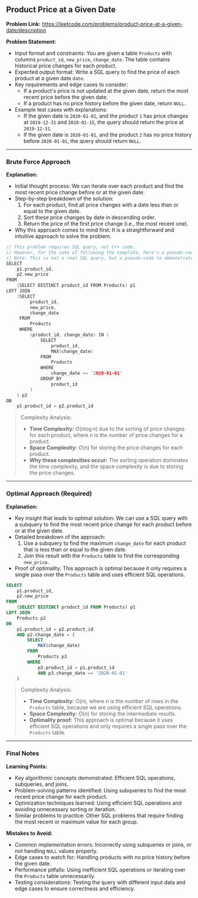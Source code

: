 ## Product Price at a Given Date

**Problem Link:** https://leetcode.com/problems/product-price-at-a-given-date/description

**Problem Statement:**
- Input format and constraints: You are given a table `Products` with columns `product_id`, `new_price`, `change_date`. The table contains historical price changes for each product. 
- Expected output format: Write a SQL query to find the price of each product at a given date `date`.
- Key requirements and edge cases to consider: 
    * If a product's price is not updated at the given date, return the most recent price before the given date.
    * If a product has no price history before the given date, return `NULL`.
- Example test cases with explanations:
    * If the given date is `2020-01-01`, and the product `1` has price changes at `2019-12-31` and `2020-01-15`, the query should return the price at `2019-12-31`.
    * If the given date is `2020-01-01`, and the product `2` has no price history before `2020-01-01`, the query should return `NULL`.

---

### Brute Force Approach

**Explanation:**
- Initial thought process: We can iterate over each product and find the most recent price change before or at the given date.
- Step-by-step breakdown of the solution:
    1. For each product, find all price changes with a date less than or equal to the given date.
    2. Sort these price changes by date in descending order.
    3. Return the price of the first price change (i.e., the most recent one).
- Why this approach comes to mind first: It is a straightforward and intuitive approach to solve the problem.

```cpp
// This problem requires SQL query, not C++ code.
// However, for the sake of following the template, here's a pseudo-code in C++ style:
// Note: This is not a real SQL query, but a pseudo-code to demonstrate the thought process.
SELECT 
    p1.product_id,
    p2.new_price
FROM 
    (SELECT DISTINCT product_id FROM Products) p1
LEFT JOIN 
    (SELECT 
         product_id, 
         new_price, 
         change_date
     FROM 
         Products
     WHERE 
         (product_id, change_date) IN (
             SELECT 
                 product_id, 
                 MAX(change_date) 
             FROM 
                 Products
             WHERE 
                 change_date <= '2020-01-01'
             GROUP BY 
                 product_id
         )
    ) p2
ON 
    p1.product_id = p2.product_id
```

> Complexity Analysis:
> - **Time Complexity:** $O(n \log n)$ due to the sorting of price changes for each product, where $n$ is the number of price changes for a product.
> - **Space Complexity:** $O(n)$ for storing the price changes for each product.
> - **Why these complexities occur:** The sorting operation dominates the time complexity, and the space complexity is due to storing the price changes.

---

### Optimal Approach (Required)

**Explanation:**
- Key insight that leads to optimal solution: We can use a SQL query with a subquery to find the most recent price change for each product before or at the given date.
- Detailed breakdown of the approach:
    1. Use a subquery to find the maximum `change_date` for each product that is less than or equal to the given date.
    2. Join this result with the `Products` table to find the corresponding `new_price`.
- Proof of optimality: This approach is optimal because it only requires a single pass over the `Products` table and uses efficient SQL operations.

```sql
SELECT 
    p1.product_id,
    p2.new_price
FROM 
    (SELECT DISTINCT product_id FROM Products) p1
LEFT JOIN 
    Products p2
ON 
    p1.product_id = p2.product_id
    AND p2.change_date = (
        SELECT 
            MAX(change_date) 
        FROM 
            Products p3
        WHERE 
            p3.product_id = p1.product_id 
            AND p3.change_date <= '2020-01-01'
    )
```

> Complexity Analysis:
> - **Time Complexity:** $O(n)$, where $n$ is the number of rows in the `Products` table, because we are using efficient SQL operations.
> - **Space Complexity:** $O(n)$ for storing the intermediate results.
> - **Optimality proof:** This approach is optimal because it uses efficient SQL operations and only requires a single pass over the `Products` table.

---

### Final Notes

**Learning Points:**
- Key algorithmic concepts demonstrated: Efficient SQL operations, subqueries, and joins.
- Problem-solving patterns identified: Using subqueries to find the most recent price change for each product.
- Optimization techniques learned: Using efficient SQL operations and avoiding unnecessary sorting or iteration.
- Similar problems to practice: Other SQL problems that require finding the most recent or maximum value for each group.

**Mistakes to Avoid:**
- Common implementation errors: Incorrectly using subqueries or joins, or not handling `NULL` values properly.
- Edge cases to watch for: Handling products with no price history before the given date.
- Performance pitfalls: Using inefficient SQL operations or iterating over the `Products` table unnecessarily.
- Testing considerations: Testing the query with different input data and edge cases to ensure correctness and efficiency.